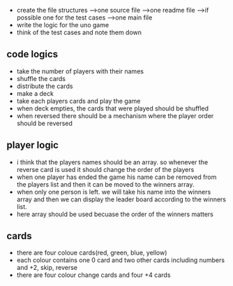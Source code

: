 - create the file structures
    -->one source file
    -->one readme file
    -->if possible one for the test cases
    -->one main file
- write the logic for the uno game
- think of the test cases and note them down



code logics
- 
- take the number of players with their names
- shuffle the cards
- distribute the cards
- make a deck
- take each players cards and play the game 
- when deck empties, the cards that were played should be shuffled
- when reversed there should be a mechanism where the player order should be reversed


player logic 
- 
- i think that the players names should be an array. so whenever the reverse card is used it should change the order of the players
- when one player has ended the game his name can be removed from the players list and then it can be moved to the winners array.
- when only one person is left. we will take his name into the winners array and then we can display the leader board according to the winners list.
- here array should be used becuase the order of the winners matters



cards
- 
- there are four coloue cards(red, green, blue, yellow)
- each colour contains one 0 card and two other cards including numbers and +2, skip, reverse
- there are four colour change cards and four +4 cards
